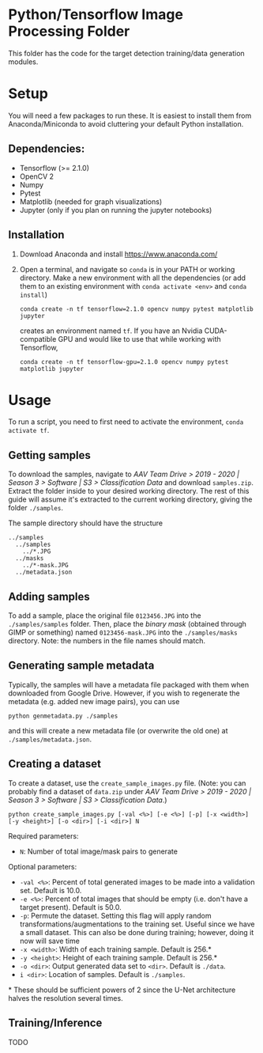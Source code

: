 # Python/Tensorflow Image Processing Folder

This folder has the code for the target detection training/data generation modules.

# Setup

You will need a few packages to run these. It is easiest to install them from Anaconda/Miniconda to avoid cluttering your default Python installation.

## Dependencies:

- Tensorflow (>= 2.1.0)
- OpenCV 2
- Numpy
- Pytest
- Matplotlib (needed for graph visualizations)
- Jupyter (only if you plan on running the jupyter notebooks)

## Installation

1. Download Anaconda and install <https://www.anaconda.com/>

2. Open a terminal, and navigate so `conda` is in your PATH or working directory. Make a new environment with all the dependencies (or add them to an existing environment with `conda activate <env>` and `conda install`)

    ```
    conda create -n tf tensorflow=2.1.0 opencv numpy pytest matplotlib jupyter
    ```

    creates an environment named `tf`. If you have an Nvidia CUDA-compatible GPU and would like to use that while working with Tensorflow,

    ```
    conda create -n tf tensorflow-gpu=2.1.0 opencv numpy pytest matplotlib jupyter
    ```

# Usage

To run a script, you need to first need to activate the environment, `conda activate tf`.

## Getting samples

To download the samples, navigate to _AAV Team Drive > 2019 - 2020 | Season 3 > Software | S3 > Classification Data_ and download `samples.zip`. Extract the folder inside to your desired working directory. The rest of this guide will assume it's extracted to the current working directory, giving the folder `./samples`.

The sample directory should have the structure

```
../samples
  ../samples
    ../*.JPG
  ../masks
    ../*-mask.JPG
  ../metadata.json
```

## Adding samples

To add a sample, place the original file `0123456.JPG` into the `./samples/samples` folder. Then, place the _binary mask_ (obtained through GIMP or something) named `0123456-mask.JPG` into the `./samples/masks` directory. Note: the numbers in the file names should match.

## Generating sample metadata

Typically, the samples will have a metadata file packaged with them when downloaded from Google Drive. However, if you wish to regenerate the metadata (e.g. added new image pairs), you can use

```
python genmetadata.py ./samples
```

and this will create a new metadata file (or overwrite the old one) at `./samples/metadata.json`.

## Creating a dataset

To create a dataset, use the `create_sample_images.py` file. (Note: you can probably find a dataset of `data.zip` under _AAV Team Drive > 2019 - 2020 | Season 3 > Software | S3 > Classification Data_.)

```
python create_sample_images.py [-val <%>] [-e <%>] [-p] [-x <width>] [-y <height>] [-o <dir>] [-i <dir>] N
```

Required parameters:
- `N`: Number of total image/mask pairs to generate

Optional parameters:
- `-val <%>`: Percent of total generated images to be made into a validation set. Default is 10.0.
- `-e <%>`: Percent of total images that should be empty (i.e. don't have a target present). Default is 50.0.
- `-p`: Permute the dataset. Setting this flag will apply random transformations/augmentations to the training set. Useful since we have a small dataset. This can also be done during training; however, doing it now will save time
- `-x <width>`: Width of each training sample. Default is 256.*
- `-y <height>`: Height of each training sample. Default is 256.*
- `-o <dir>`: Output generated data set to `<dir>`. Default is `./data`.
- `i <dir>`: Location of samples. Default is `./samples`.

\* These should be sufficient powers of 2 since the U-Net architecture halves the resolution several times.

## Training/Inference

TODO